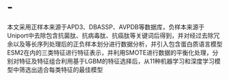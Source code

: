 # -
本文采用正样本来源于APD3、DBASSP、AVPDB等数据库，负样本来源于Uniport中去除包含抗菌肽、抗病毒肽、抗癌肽等关键词后得到，并对经过去除冗余以及等长序列处理后的正负样本划分进行数据分析，并引入包含蛋白质语言模型ESM2在内的三类特征进行特征表示，并利用SMOTE进行数据的平衡化处理，分别对特征及特征组合利用基于LGBM的特征选择后，从11种机器学习和深度学习模型中筛选出适合每类特征的最佳模型
